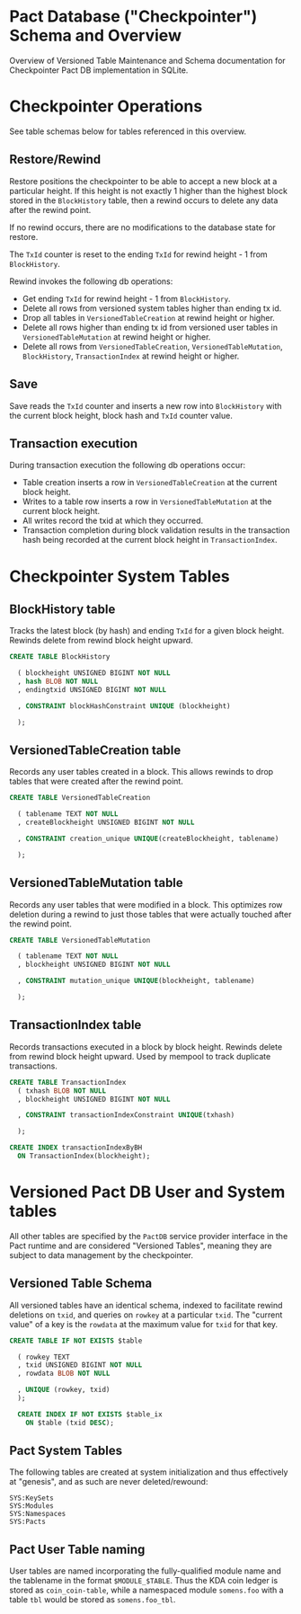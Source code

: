 Pact Database ("Checkpointer") Schema and Overview
==========

Overview of Versioned Table Maintenance and Schema documentation for Checkpointer Pact DB implementation in SQLite.

Checkpointer Operations
===

See table schemas below for tables referenced in this overview.

## Restore/Rewind

Restore positions the checkpointer to be able to accept a new block at a particular
height. If this height is not exactly 1 higher than the highest block stored in
the `BlockHistory` table, then a rewind occurs to delete any data after the rewind point.

If no rewind occurs, there are no modifications to the database state for restore.

The `TxId` counter is reset to the ending `TxId` for rewind height - 1 from `BlockHistory`.

Rewind invokes the following db operations:

 - Get ending `TxId` for rewind height - 1 from `BlockHistory`.
 - Delete all rows from versioned system tables higher than ending tx id.
 - Drop all tables in `VersionedTableCreation` at rewind height or higher.
 - Delete all rows higher than ending tx id from versioned user tables in
   `VersionedTableMutation` at rewind height or higher.
 - Delete all rows from `VersionedTableCreation`, `VersionedTableMutation`,
   `BlockHistory`, `TransactionIndex` at rewind height or higher.


## Save

Save reads the `TxId` counter and inserts a new row into `BlockHistory` with the
current block height, block hash and `TxId` counter value.

## Transaction execution

During transaction execution the following db operations occur:

 - Table creation inserts a row in `VersionedTableCreation` at the current block height.
 - Writes to a table row inserts a row in `VersionedTableMutation` at the current block height.
 - All writes record the txid at which they occurred.
 - Transaction completion during block validation results in the transaction hash being recorded
   at the current block height in `TransactionIndex`.


Checkpointer System Tables
===

## BlockHistory table

Tracks the latest block (by hash) and ending `TxId` for a given block height.
Rewinds delete from rewind block height upward.

```sql
CREATE TABLE BlockHistory

  ( blockheight UNSIGNED BIGINT NOT NULL
  , hash BLOB NOT NULL
  , endingtxid UNSIGNED BIGINT NOT NULL

  , CONSTRAINT blockHashConstraint UNIQUE (blockheight)

  );
```

## VersionedTableCreation table

Records any user tables created in a block. This allows rewinds to drop
tables that were created after the rewind point.

```sql
CREATE TABLE VersionedTableCreation

  ( tablename TEXT NOT NULL
  , createBlockheight UNSIGNED BIGINT NOT NULL

  , CONSTRAINT creation_unique UNIQUE(createBlockheight, tablename)

  );
```

## VersionedTableMutation table

Records any user tables that were modified in a block. This optimizes
row deletion during a rewind to just those tables that were actually
touched after the rewind point.

```sql
CREATE TABLE VersionedTableMutation

  ( tablename TEXT NOT NULL
  , blockheight UNSIGNED BIGINT NOT NULL

  , CONSTRAINT mutation_unique UNIQUE(blockheight, tablename)

  );
```

## TransactionIndex table

Records transactions executed in a block by block height.
Rewinds delete from rewind block height upward.
Used by mempool to track duplicate transactions.

```sql
CREATE TABLE TransactionIndex
  ( txhash BLOB NOT NULL
  , blockheight UNSIGNED BIGINT NOT NULL

  , CONSTRAINT transactionIndexConstraint UNIQUE(txhash)

  );

CREATE INDEX transactionIndexByBH
  ON TransactionIndex(blockheight);

```


Versioned Pact DB User and System tables
===

All other tables are specified by the `PactDB` service provider
interface in the Pact runtime and are considered "Versioned Tables",
meaning they are subject to data management by the checkpointer.

## Versioned Table Schema

All versioned tables have an identical schema, indexed to facilitate
rewind deletions on `txid`, and queries on `rowkey` at a particular
`txid`. The "current value" of a key is the `rowdata` at the maximum
value for `txid` for that key.

```sql
CREATE TABLE IF NOT EXISTS $table

  ( rowkey TEXT
  , txid UNSIGNED BIGINT NOT NULL
  , rowdata BLOB NOT NULL

  , UNIQUE (rowkey, txid)
  );

  CREATE INDEX IF NOT EXISTS $table_ix
    ON $table (txid DESC);

```

## Pact System Tables

The following tables are created at system initialization and thus
effectively at "genesis", and as such are never deleted/rewound:

```
SYS:KeySets
SYS:Modules
SYS:Namespaces
SYS:Pacts
```

## Pact User Table naming

User tables are named incorporating the fully-qualified module name
and the tablename in the format `$MODULE_$TABLE`. Thus the KDA coin
ledger is stored as `coin_coin-table`, while a namespaced module `somens.foo`
with a table `tbl` would be stored as `somens.foo_tbl`.
